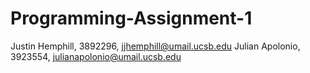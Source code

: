 # Programming-Assignment-1
Justin Hemphill, 3892296, jjhemphill@umail.ucsb.edu
Julian Apolonio, 3923554, julianapolonio@umail.ucsb.edu
